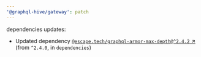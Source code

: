 ```yaml
---
'@graphql-hive/gateway': patch
---
```


dependencies updates: 

- Updated dependency [`@escape.tech/graphql-armor-max-depth@^2.4.2` ↗︎](https://www.npmjs.com/package/@escape.tech/graphql-armor-max-depth/v/2.4.2) (from `^2.4.0`, in `dependencies`)
